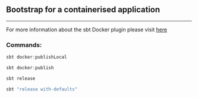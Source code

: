 ## Bootstrap for a containerised application

---

For more information about the sbt Docker plugin please visit [here](https://www.scala-sbt.org/sbt-native-packager/formats/docker.html)

### Commands:
```sbt
sbt docker:publishLocal
```

```sbt
sbt docker:publish
```

```sbt
sbt release
```

```sbt
sbt "release with-defaults"
```
